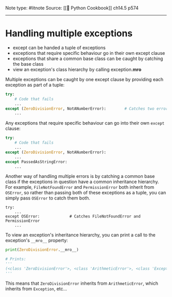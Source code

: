 Note type: #litnote
Source: [[📖 Python Cookbook]] ch14.5 p574

---
# Handling multiple exceptions
- except can be handed a tuple of exceptions
- exceptions that require specific behaviour go in their own except clause
- exceptions that share a common base class can be caught by catching the base class
- view an exception's class hierarchy by calling exception.__mro__

Multiple exceptions can be caught by one except clause by providing each exception as part of a tuple:
```python
try:
	# Code that fails
	...
except (ZeroDivisionError, NotANumberError):		# Catches two errors
	...
```

Any exceptions that require specific behaviour can go into their own `except` clause:
```python
try:
	# Code that fails
	...
except (ZeroDivisionError, NotANumberError):
	...
except PassedAsStringError:
	...
```

Another way of handling multiple errors is by catching a common base class if the exceptions in question have a common inheritance hierarchy. For example, `FileNotFoundError` and `PermissionError` both inherit from `OSError`, so rather than passing both of these exceptions as a tuple, you can simply pass `OSError` to catch them both.
```pyhton
try:
	...
except OSError:				# Catches FileNotFoundError and PermissionError
	...
```

To view an exception's inheritance hierarchy, you can print a call to the exception's `__mro__` property:
```python
print(ZeroDivisionError.__mro__)

# Prints:
'''
(<class 'ZeroDivisionError'>, <class 'ArithmeticError'>, <class 'Exception'>, <class 'BaseException'>, <class 'object'>)
'''
```

This means that `ZeroDivisionError` inherits from `ArithmeticError`, which inherits from `Exception`, etc...